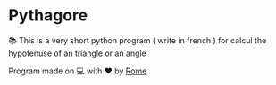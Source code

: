 # Pythagore
📚 This is a very short python program ( write in french ) for calcul the hypotenuse of an triangle or an angle

Program made on 💻 with ❤️ by [Rome](https://discord.com/users/709481084286533773)
